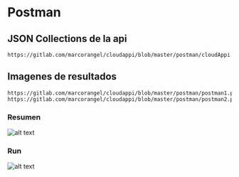 # Postman

## JSON Collections de la api
```
https://gitlab.com/marcorangel/cloudappi/blob/master/postman/cloudAppi.postman_collection.json
```

## Imagenes de resultados

```
https://gitlab.com/marcorangel/cloudappi/blob/master/postman/postman1.png
https://gitlab.com/marcorangel/cloudappi/blob/master/postman/postman2.png
```

### Resumen
![alt text](https://files.netcurso.net/images/cloudappi/postman1.png)


### Run
![alt text](https://files.netcurso.net/images/cloudappi/postman2.png)